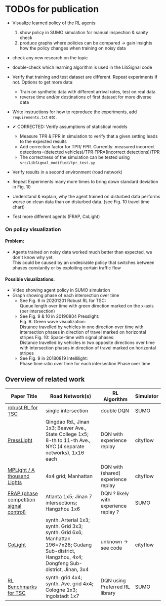 
# TODOs for publication

- Visualize learned policy of the RL agents
    1. show policy in SUMO simulation for manual inspection & sanity check
    2. produce graphs where policies can be compared -> gain insights how the policy changes when training on noisy data

- check any new research on the topic

- double-check which learning algorithm is used in the LibSignal code

- Verify that training and test dataset are different. Repeat experiments if not.
Options to get more data:
    - Train on synthetic data with different arrival rates, test on real data
    - reverse time and/or destinations of first dataset for more diverse data

- Write instructions for how to reproduce the experiments, add `requirements.txt` etc.

- ✔ CORRECTED: Verify assumptions of statistical models
    - Measure TPR & FPR in simulation to verify that a given setting leads to the expected results
    - Add correction factor for TPR/ FPR. Currently:
    measured incorrect detections=(detected vehicles)/TPR⋅FPR=(incorrect detections)/TPR  
    - The correctness of the simulation can be tested using `src/LibSignal_modified/tpr_test.py`

- Verify results in a second environment (road network)

- Repeat Experiments many more times to bring down standard deviation in Fig. 10 

- Understand & explain, why the agent trained on disturbed data performs worse on clean data than on disturbed data. (see Fig. 10 travel time chart)

- Test more different agents (FRAP, CoLight)

### On policy visualization

#### Problem:
- Agents trained on noisy data worked much better than expected, we don't know why yet.  
   This could be caused by an undesirable policy that switches between phases constantly or by exploiting certain traffic flow 
    
#### Possible visualizations:
- Video showing agent policy in SUMO simulation
- Graph showing phase of each intersection over time
   - See Fig. 6 in 20201201 Robust RL for TSC:  
      Queue length over time with green direction marked on the x-axis (per intersection)
   - See Fig. 9 & 10 in 20190804 Presslight:  
      Fig. 9: Green wave visualization:  
        Distance travelled by vehicles in one direction over time with intersection phases in direction of travel marked on horizontal stripes
    Fig. 10: Space-time with signal phases:  
    Distance travelled by vehicles in two opposite directions over time with intersection phases in direction of travel marked on horizontal stripes
   - See Fig. 9 in 20180819 Intellilight:  
    Phase time ratio over time for each intersection
Phase over time

## Overview of related work

| Paper Title | Road Network(s) | RL Algorithm | Simulator |
|-------------|-----------------|--------------|-----------|
| [robust RL for TSC](https://doi.org/10.1007/s42421-020-00029-6) | single intersection | double DQN | SUMO |
| [PressLight](https://doi.org/10.1145/3292500.3330949) | Qingdao Rd., Jinan 1x3;  Beaver Ave., State College 1x5;  8-th to 11-th Ave., NYC (4 separate networks), 1x16 each | DQN with  experience replay | cityflow |
| [MPLight /  A thousand Lights](https://doi.org/10.1609/aaai.v34i04.5744) | 4x4 grid;  Manhattan | DQN with (shared)  experience replay | cityflow |
| [FRAP (phase   competition   signal control)](https://doi.org/10.1145/3357384.3357900) | Atlanta 1x5;  Jinan 7 intersections;  Hangzhou 1x6 | DQN  ? likely with   experience replay ? | SUMO |
| [CoLight](https://doi.org/10.1145/3357384.3357902) | synth. Arterial 1x3;  synth. Grid 3x3;  synth. Grid 6x6;  Manhattan 196=7x28;  Gudang Sub-district, Hangzhou, 4x4;  Dongfeng Sub-district, Jinan, 3x4 | unknown -> see code | cityflow |
| [RL Benchmarks for TSC](https://datasets-benchmarks-proceedings.neurips.cc/paper/2021/hash/f0935e4cd5920aa6c7c996a5ee53a70f-Abstract-round1.html) | synth. grid 4x4;  synth. Ave. grid 4x4;  Cologne 1x3;  Ingolstadt 1x7 | DQN using Preferred RL library | SUMO |
